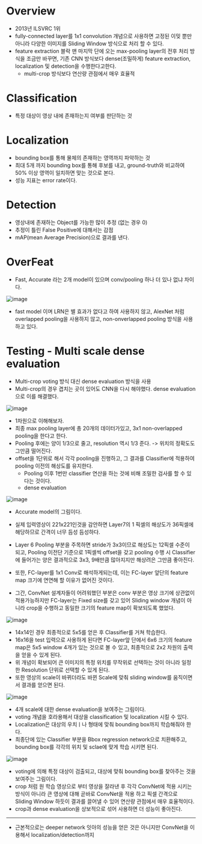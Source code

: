 # Overview
- 2013년 ILSVRC 1위
- fully-connected layer를 1x1 convolution 개념으로 사용하면 고정된 이밎 뿐만아니라 다양한 이미지를 
Sliding Window 방식으로 처리 할 수 있다.
- feature extraction 블락 맨 마지막 단에 오는 max-pooling layer의 전후 처리 방식을 조금만 바꾸면, 기존 CNN 방식보다
dense(조밀하게) feature extraction, localization 및 detection을 수행한다고한다.
  - multi-crop 방식보다 연산량 관점에서 매우 효율적

# Classification
- 특정 대상이 영상 내에 존재하는지 여부를 판단하는 것

# Localization
- bounding box를 통해 물체의 존재하는 영역까지 파악하는 것
- 최대 5개 까지 bounding box를 통해 후보를 내고, ground-truth와 비교하여 50% 이상 영역이 일치하면 맞는 것으로 본다.
- 성능 지표는 error rate이다.

# Detection
- 영상내에 존재하는 Object를 가능한 많이 추정 (없는 경우 0)
- 추정이 틀린 False Positive에 대해서는 감점
- mAP(mean Average Precision)으로 결과를 낸다.

# OverFeat
- Fast, Accurate 라는 2개 model이 있으며 conv/pooling 하나 더 있나 없냐 차이다.

![image](https://user-images.githubusercontent.com/69780812/138491150-a05c8b18-e7a3-4611-8046-6b267f6ec354.png)

- fast model 이며 LRN은 별 효과가 없다고 하여 사용하지 않고, AlexNet 처럼 overlapped pooling을 사용하지 않고,
non-onverlapped pooling 방식을 사용하고 있다.

# Testing - Multi scale dense evaluation
- Multi-crop voting 방식 대신 dense evaluation 방식을 사용
- Multi-crop의 경우 겹치는 곳이 있어도 CNN을 다시 해야했다. dense evaluation으로 이를 해결했다.

![image](https://user-images.githubusercontent.com/69780812/138491850-503d2fbb-5a4e-4975-889e-e0df0401d4f2.png)

- 1차원으로 이해해보자.
- 최종 max pooling layer에 총 20개의 데이터가있고, 3x1 non-overlapped pooling을 한다고 한다.
- Pooling 후에는 양이 1/3으로 줄고, resolution 역시 1/3 준다. -> 위치의 정확도도 그만큼 떨어진다.
- offset을 1단위로 해서 각각 pooling을 진행하고, 그 결과를 Classifier에 적용하여 pooling 이전의 해상도를 유지한다.
  - Pooling 이후 1번만 classifier 연산을 하는 것에 비해 조밀한 검사를 할 수 있다는 것이다.
  - dense evaluation

![image](https://user-images.githubusercontent.com/69780812/138492220-e7d5fd61-fd01-46b4-9d8d-3824bfde3d15.png)

- Accurate model의 그림이다.
- 실제 입력영상이 221x221인것을 감안하면 Layer7의 1 픽셀의 해상도가 36픽셀에 해당하므로 간격이 너무 듬성 듬성하다.
- Layer 6 Pooling 부분을 주목하면 stride가 3x3이므로 해상도는 12픽셀 수준이 되고, Pooling 이전단 기준으로 1픽셀씩
offset을 갖고 pooling 수행 시 Classifier에 들어가는 양은 결과적으로 3x3, 9배만큼 많아지지만 해상려은 그만큼 좋아진다.

- 또한, FC-layer를 1x1 Conv로 해석하게되는데, 이는 FC-layer 앞단의 feature map 크기에 연연해 할 이유가 없어진 것이다.
- 그간, ConvNet 설계자들이 어려워했던 부분은 conv 부분은 영상 크기에 상관없이 적용가능하지만 FC-layer는 Fixed size를 갖고 있어
Sliding window 개념이 아니라 crop을 수행하고 동일한 크기의 feature map이 확보되도록 했었다.

![image](https://user-images.githubusercontent.com/69780812/138493268-fab06ce5-63a8-4075-82b3-b53e4985a981.png)

- 14x14인 경우 최종적으로 5x5를 얻은 후 Classifier를 거쳐 학습한다.
- 16x16을 test 입력으로 사용하게 된다면 FC-layer앞 단에서 6x6 크기의 feature map은 5x5 window 4개가 있는 것으로 볼 수 있고, 
최종적으로 2x2 차원의 출력을 얻을 수 있게 된다.
- 위 개념이 확보되어 큰 이미지의 특정 위치를 무작위로 선택하는 것이 아니라 일정한 Resolution 단위로 선택할 수 있게 된다.
- 또한 영상의 scale이 바뀌더라도 바뀐 Scale에 맞춰 sliding window를 움직이면서 결과를 얻으면 된다.

![image](https://user-images.githubusercontent.com/69780812/138495620-08a48b57-cd4c-46ae-b706-75cd4fed5c8c.png)

- 4개 scale에 대한 dense evaluation을 보여주는 그림이다.
- voting 개념을 호라용해서 대상을 classification 및 localization 시킬 수 있다.
- Localization은 대상의 우치ㅣ나 형태에 맞춰 bounding box까지 학습해줘야 한다.
- 최종단에 있는 Classifier 부분을 Bbox regression network으로 치환해주고, bounding box를 각각의 위치 및 sclae에
맞게 학습 시키면 된다.

![image](https://user-images.githubusercontent.com/69780812/138495854-4b6fbdec-5d43-4a11-9f35-148c22ae106c.png)

- voting에 의해 특정 대상이 검출되고, 대상에 맞춰 bounding box를 찾아주는 것을 보여주는 그림이다.
- crop 처럼 원 학습 영상으로 부터 영상을 잘라낸 후 각각 ConvNet에 적용 시키는 방식이 아니라 큰 영상에 대해 곧바로
ConvNet을 적용 하고 픽셀 간격으로 Sliding Window 하듯이 결과를 끌어낼 수 있어 연산량 관점에서 매우 효율적이다.
- crop과 dense evaluation을 상보적으로 섞어 사용하면 더 성능이 좋아진다.
---
- 근본적으로는 deeper network 잇아의 성능을 얻은 것은 아니지만 ConvNet을 이용해서 localization/detection까지
